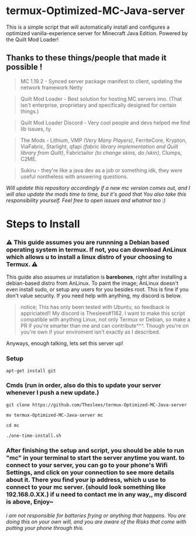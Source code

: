 # termux-Optimized-MC-Java-server
This is a simple script that will automatically install and configures a optimized vanilla-experience server for Minecraft Java Edition. Powered by the Quilt Mod Loader! 

## Thanks to these things/people that made it possible !
> MC 1.19.2 - Synced server package manifest to client, updating the network framework Netty

> Quilt Mod Loader - Best solution for hosting MC servers imo. (That isn't enterprise, proprietary and specifically designed for certain things.)

> Quilt Mod Loader Discord - Very cool people and devs helped me find lib issues, ty.

> The Mods - Lithium, VMP *(Very Many Players)*, FerriteCore, Krypton, ViaFabric, Starlight, qfapi *(fabric library implementation and Quilt library from Quilt)*, Fabrictailor *(to change skins, do /skin)*, Clumps, C2ME.

> Sukiru - they're like a java dev as a job or something idk, they were useful nontheless with answering questions.

*Will update this repository accordingly if a new mc version comes out, and I will also update the mods time to time, but it's good that You also take this responsibility yourself. Feel free to open issues and whatnot too :)*
# Steps to Install

### ⚠️ This guide assumes you are runnning a Debian based operating system in termux. If not, you can download AnLinux which allows u to install a linux distro of your choosing to Termux. ⚠️
This guide also assumes ur installation is __barebones__, right after installing a debian-based distro from AnLinux. To paint the image; AnLinux doesn't even install sudo, or setup any users for you besides root. This is fine if you don't value security. 
If you need help with anything, my discord is below.

> notice; This has only been tested with Ubuntu, so feedback is appriciated!! My discord is Theslees#1162. I want to make this script compatible with anything Linux, not only Termux or Debian, so make a PR if you're smarter than me and can contribute^^^. Though you're on you're own if your enviroment isn't exactly as I described.

Anyways, enough talking, lets set this server up!

### Setup
`apt-get install git`

### Cmds (run in order, also do this to update your server whenever I push a new update.)
`git clone https://github.com/Theslees/termux-Optimized-MC-Java-server`

`mv termux-Optimized-MC-Java-server mc`

`cd mc`

`./one-time-install.sh`

### After finishing the setup and script, you should be able to run "mc" in your terminal to start the server anytime you want. to connect to your server, you can go to your phone's Wifi Settings, and click on your connection to see more details about it. There you find your ip address, which u use to connect to your mc server. (should look something like 192.168.0.XX.) if u need to contact me in any way,, my discord is above, Enjoy~

###### i am not responsible for batteries frying or anything that happens. You are doing this on your own will, and you are aware of the Risks that come with putting your phone through this.
